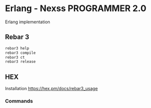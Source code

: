 # Erlang - Nexss PROGRAMMER 2.0

Erlang implementation

## Rebar 3

```sh
rebar3 help
rebar3 compile
rebar3 ct
rebar3 release
```

## HEX

Installation https://hex.pm/docs/rebar3_usage

### Commands
